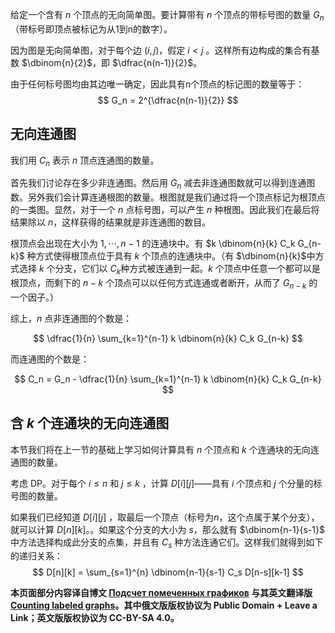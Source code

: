 给定一个含有 $n$ 个顶点的无向简单图。要计算带有 $n$ 个顶点的带标号图的数量 $G_n$ （带标号即顶点被标记为从1到n的数字）。

因为图是无向简单图，对于每个边 $(i,j)$，假定 $i < j$ 。这样所有边构成的集合有基数 $\dbinom{n}{2}$，即 $\dfrac{n(n-1)}{2}$。

由于任何标号图均由其边唯一确定，因此具有n个顶点的标记图的数量等于：
$$
G_n = 2^{\dfrac{n(n-1)}{2}}
$$

## 无向连通图

我们用 $C_n$ 表示 $n$ 顶点连通图的数量。

首先我们讨论存在多少非连通图。然后用 $G_n$ 减去非连通图数就可以得到连通图数。另外我们会计算连通根图的数量。根图就是我们通过将一个顶点标记为根顶点的一类图。显然，对于一个 $n$ 点标号图，可以产生 $n$ 种根图。因此我们在最后将结果除以 $n$，这样获得的结果就是非连通图的数目。

根顶点会出现在大小为 $1,\cdots,n-1$  的连通块中。有 $k \dbinom{n}{k} C_k G_{n-k}$ 种方式使得根顶点位于具有 $k$ 个顶点的连通块中。（有 $\dbinom{n}{k}$中方式选择 $k$ 个分支，它们以 $C_k$种方式被连通到一起。$k$ 个顶点中任意一个都可以是根顶点，而剩下的 $n-k$ 个顶点可以以任何方式连通或者断开，从而了 $G_{n-k}$ 的一个因子。）

综上，$n$ 点非连通图的个数是：

$$
\dfrac{1}{n} \sum_{k=1}^{n-1} k  \dbinom{n}{k} C_k G_{n-k}
$$

而连通图的个数是：

$$
C_n = G_n - \dfrac{1}{n} \sum_{k=1}^{n-1} k \dbinom{n}{k} C_k G_{n-k}
$$

## 含 $k$ 个连通块的无向连通图

本节我们将在上一节的基础上学习如何计算具有 $n$ 个顶点和 $k$ 个连通块的无向连通图的数量。

考虑 DP。对于每个 $i\le n$ 和 $j\le k$ ，计算 $D[i][j]$——具有 $i$ 个顶点和 $j$ 个分量的标号图的数量。

如果我们已经知道 $D[i][j]$ ，取最后一个顶点（标号为$n$，这个点属于某个分支），就可以计算 $D[n][k]$。。如果这个分支的大小为 $s$，那么就有 $\dbinom{n-1}{s-1}$ 中方法选择构成此分支的点集，并且有 $C_s$ 种方法连通它们。这样我们就得到如下的递归关系：
$$
D[n][k] = \sum_{s=1}^{n} \dbinom{n-1}{s-1} C_s D[n-s][k-1]
$$



**本页面部分内容译自博文 [Подсчет помеченных графиков](https://github.com/e-maxx-eng/e-maxx-eng/blob/358bdfb972df51644e6365e25e36e2e7dcacc633/src/combinatorics/counting_labeled_graphs.md) 与其英文翻译版[Counting labeled graphs](https://cp-algorithms.com/combinatorics/counting_labeled_graphs.html)。其中俄文版版权协议为 Public Domain + Leave a Link；英文版版权协议为 CC-BY-SA 4.0。**



